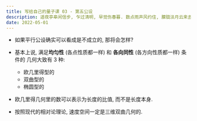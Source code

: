 ```yaml
---
title: 写给自己的量子课 03 - 第五公设
description: 遥夜亭皋闲信步, 乍过清明, 早觉伤春暮. 数点雨声风约住, 朦胧淡月云来去.
date: 2022-05-01
---
```


- 如果平行公设确实可以看成是不成立的, 那将会怎样?
- 基本上说, 满足**均匀性** (各点性质都一样) 和
  **各向同性** (各方向性质都一样) 条件的
  几何大致有 3 种:
  - 欧几里得型的
  - 双曲型的
  - 椭圆型的

- 欧几里得几何里的数可以表示为长度的比值,
  而不是长度本身.

- 按照现代的相对论理论, 速度空间一定是三维双曲几何的.
